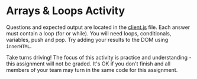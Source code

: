 # Arrays & Loops Activity

Questions and expected output are located in the [client.js](./client.js) file. Each answer must contain a loop (for or while). You will need loops, conditionals, variables, push and pop. Try adding your results to the DOM using `innerHTML`.

Take turns driving! The focus of this activity is practice and understanding - this assignment will not be graded. It's OK if you don't finish and all members of your team may turn in the same code for this assignment.
